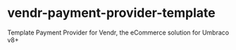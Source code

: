 # vendr-payment-provider-template
Template Payment Provider for Vendr, the eCommerce solution for Umbraco v8+
